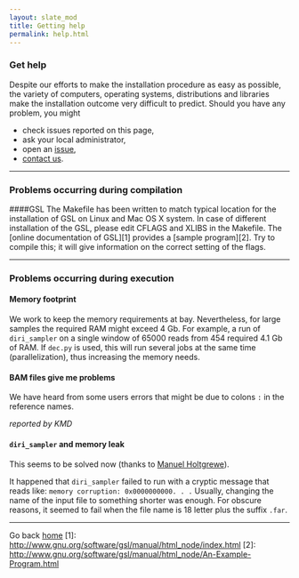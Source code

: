 ```yaml
---
layout: slate_mod
title: Getting help 
permalink: help.html 
---
```

### Get help
Despite our efforts to make the installation procedure as easy as possible,
the variety of computers, operating systems, distributions and libraries make
the installation outcome very difficult to predict. Should you have any
problem, you might

- check issues reported on this page,
- ask your local administrator,
- open an [issue](https://github.com/ozagordi/shorah/issues?state=open),
- [contact us](mailto:shorah@bsse.ethz.ch).

---

### Problems occurring during compilation
####GSL
The Makefile has been written to match typical location for the installation of
GSL on Linux and Mac OS X system. In case of different installation of the GSL,
please edit CFLAGS and XLIBS in the Makefile. The [online documentation of GSL][1]
provides a [sample program][2]. Try to compile this; it will give information
on the correct setting of the flags.

---

### Problems occurring during execution
#### Memory footprint
We work to keep the memory requirements at bay. Nevertheless, for large samples
the required RAM might exceed 4 Gb. For example, a run of `diri_sampler` on a
single window of 65000 reads from 454 required 4.1 Gb of RAM. If `dec.py` is
used, this will run several jobs at the same time (parallelization), thus
increasing the memory needs.

#### BAM files give me problems
We have heard from some users errors that might be due to colons `:` in the
reference names.

_reported by KMD_

#### `diri_sampler` and memory leak
This seems to be solved now (thanks to
[Manuel Holtgrewe](https://github.com/ozagordi/shorah/pull/1)).

It happened that `diri_sampler` failed to run with a cryptic message that reads
like: `memory corruption: 0x0000000000. . .`
Usually, changing the name of the input file to something shorter was enough.
For obscure reasons, it seemed to fail when the file name is 18 letter plus
the suffix `.far`.

---

Go back [home](index.html)
[1]: http://www.gnu.org/software/gsl/manual/html_node/index.html
[2]: http://www.gnu.org/software/gsl/manual/html_node/An-Example-Program.html
